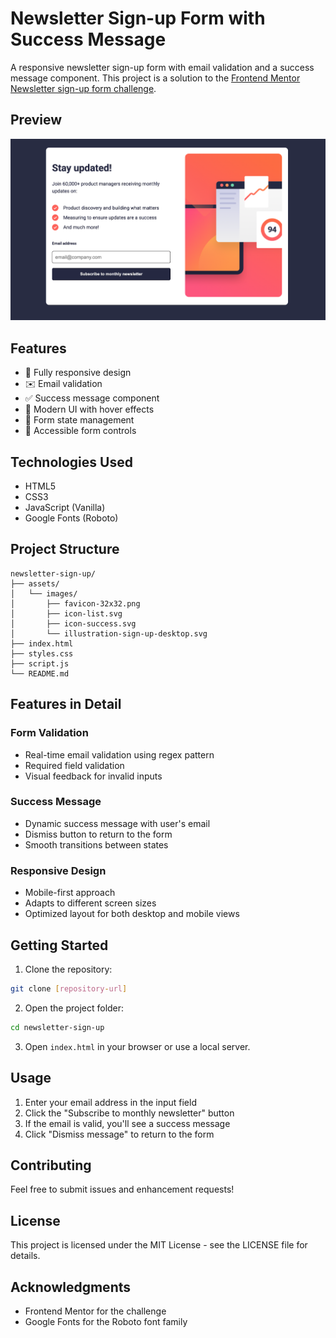# Newsletter Sign-up Form with Success Message

A responsive newsletter sign-up form with email validation and a success message component. This project is a solution to the [Frontend Mentor Newsletter sign-up form challenge](https://www.frontendmentor.io/challenges/newsletter-signup-form-with-success-message-3FC1AZbNrv).


## Preview
![Newsletter Sign-up Form Preview](assets/images/preview.png)


## Features

- 📱 Fully responsive design
- ✉️ Email validation
- ✅ Success message component
- 🎨 Modern UI with hover effects
- 🔄 Form state management
- 🎯 Accessible form controls

## Technologies Used

- HTML5
- CSS3
- JavaScript (Vanilla)
- Google Fonts (Roboto)

## Project Structure

```
newsletter-sign-up/
├── assets/
│   └── images/
│       ├── favicon-32x32.png
│       ├── icon-list.svg
│       ├── icon-success.svg
│       └── illustration-sign-up-desktop.svg
├── index.html
├── styles.css
├── script.js
└── README.md
```

## Features in Detail

### Form Validation
- Real-time email validation using regex pattern
- Required field validation
- Visual feedback for invalid inputs

### Success Message
- Dynamic success message with user's email
- Dismiss button to return to the form
- Smooth transitions between states

### Responsive Design
- Mobile-first approach
- Adapts to different screen sizes
- Optimized layout for both desktop and mobile views

## Getting Started

1. Clone the repository:
```bash
git clone [repository-url]
```

2. Open the project folder:
```bash
cd newsletter-sign-up
```

3. Open `index.html` in your browser or use a local server.

## Usage

1. Enter your email address in the input field
2. Click the "Subscribe to monthly newsletter" button
3. If the email is valid, you'll see a success message
4. Click "Dismiss message" to return to the form


## Contributing

Feel free to submit issues and enhancement requests!

## License

This project is licensed under the MIT License - see the LICENSE file for details.

## Acknowledgments

- Frontend Mentor for the challenge
- Google Fonts for the Roboto font family
